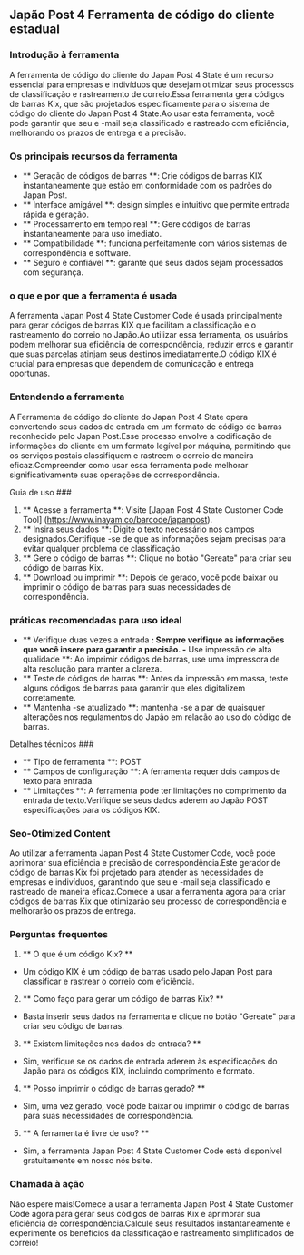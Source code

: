 ## Japão Post 4 Ferramenta de código do cliente estadual

### Introdução à ferramenta
A ferramenta de código do cliente do Japan Post 4 State é um recurso essencial para empresas e indivíduos que desejam otimizar seus processos de classificação e rastreamento de correio.Essa ferramenta gera códigos de barras Kix, que são projetados especificamente para o sistema de código do cliente do Japan Post 4 State.Ao usar esta ferramenta, você pode garantir que seu e -mail seja classificado e rastreado com eficiência, melhorando os prazos de entrega e a precisão.

### Os principais recursos da ferramenta
- ** Geração de códigos de barras **: Crie códigos de barras KIX instantaneamente que estão em conformidade com os padrões do Japan Post.
- ** Interface amigável **: design simples e intuitivo que permite entrada rápida e geração.
- ** Processamento em tempo real **: Gere códigos de barras instantaneamente para uso imediato.
- ** Compatibilidade **: funciona perfeitamente com vários sistemas de correspondência e software.
- ** Seguro e confiável **: garante que seus dados sejam processados ​​com segurança.

### o que e por que a ferramenta é usada
A ferramenta Japan Post 4 State Customer Code é usada principalmente para gerar códigos de barras KIX que facilitam a classificação e o rastreamento do correio no Japão.Ao utilizar essa ferramenta, os usuários podem melhorar sua eficiência de correspondência, reduzir erros e garantir que suas parcelas atinjam seus destinos imediatamente.O código KIX é crucial para empresas que dependem de comunicação e entrega oportunas.

### Entendendo a ferramenta
A Ferramenta de código do cliente do Japan Post 4 State opera convertendo seus dados de entrada em um formato de código de barras reconhecido pelo Japan Post.Esse processo envolve a codificação de informações do cliente em um formato legível por máquina, permitindo que os serviços postais classifiquem e rastreem o correio de maneira eficaz.Compreender como usar essa ferramenta pode melhorar significativamente suas operações de correspondência.

Guia de uso ###
1. ** Acesse a ferramenta **: Visite [Japan Post 4 State Customer Code Tool] (https://www.inayam.co/barcode/japanpost).
2. ** Insira seus dados **: Digite o texto necessário nos campos designados.Certifique -se de que as informações sejam precisas para evitar qualquer problema de classificação.
3. ** Gere o código de barras **: Clique no botão "Gereate" para criar seu código de barras Kix.
4. ** Download ou imprimir **: Depois de gerado, você pode baixar ou imprimir o código de barras para suas necessidades de correspondência.

### práticas recomendadas para uso ideal
- ** Verifique duas vezes a entrada **: Sempre verifique as informações que você insere para garantir a precisão.
-** Use impressão de alta qualidade **: Ao imprimir códigos de barras, use uma impressora de alta resolução para manter a clareza.
- ** Teste de códigos de barras **: Antes da impressão em massa, teste alguns códigos de barras para garantir que eles digitalizem corretamente.
- ** Mantenha -se atualizado **: mantenha -se a par de quaisquer alterações nos regulamentos do Japão em relação ao uso do código de barras.

Detalhes técnicos ###
- ** Tipo de ferramenta **: POST
- ** Campos de configuração **: A ferramenta requer dois campos de texto para entrada.
- ** Limitações **: A ferramenta pode ter limitações no comprimento da entrada de texto.Verifique se seus dados aderem ao Japão POST especificações para os códigos KIX.

### Seo-Otimized Content
Ao utilizar a ferramenta Japan Post 4 State Customer Code, você pode aprimorar sua eficiência e precisão de correspondência.Este gerador de código de barras Kix foi projetado para atender às necessidades de empresas e indivíduos, garantindo que seu e -mail seja classificado e rastreado de maneira eficaz.Comece a usar a ferramenta agora para criar códigos de barras Kix que otimizarão seu processo de correspondência e melhorarão os prazos de entrega.

### Perguntas frequentes

1. ** O que é um código Kix? **
- Um código KIX é um código de barras usado pelo Japan Post para classificar e rastrear o correio com eficiência.

2. ** Como faço para gerar um código de barras Kix? **
- Basta inserir seus dados na ferramenta e clique no botão "Gereate" para criar seu código de barras.

3. ** Existem limitações nos dados de entrada? **
- Sim, verifique se os dados de entrada aderem às especificações do Japão para os códigos KIX, incluindo comprimento e formato.

4. ** Posso imprimir o código de barras gerado? **
- Sim, uma vez gerado, você pode baixar ou imprimir o código de barras para suas necessidades de correspondência.

5. ** A ferramenta é livre de uso? **
- Sim, a ferramenta Japan Post 4 State Customer Code está disponível gratuitamente em nosso nós bsite.

### Chamada à ação
Não espere mais!Comece a usar a ferramenta Japan Post 4 State Customer Code agora para gerar seus códigos de barras Kix e aprimorar sua eficiência de correspondência.Calcule seus resultados instantaneamente e experimente os benefícios da classificação e rastreamento simplificados de correio!